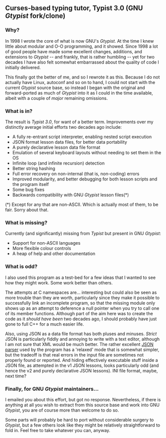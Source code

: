 ## Curses-based typing tutor, Typist 3.0 (GNU _Gtypist_ fork/clone)

### Why?

In 1998 I wrote the core of what is now GNU's _Gtypist_. At the time I knew little about
modular and O-O programming, and it showed. Since 1998 a lot of good people have made
some excellent changes, additions, and extensions to _Gtypist_ -- and frankly, that is
rather humbling -- yet for two decades I have also felt somewhat embarrassed about the
quality of code I initially delivered.

This finally got the better of me, and so I rewrote it as this. Because I do not actually
have Linux, autoconf and so on to hand, I could not start with the current _Gtypist_ source
base, so instead I began with the original and forward-ported as much of _Gtypist_ into
it as I could in the time available, albeit with a couple of _major_ remaining omissions.

### What is in?

The result is _Typist 3.0_, for want of a better term. Improvements over my distinctly
average initial efforts two decades ago include:
* A fully re-entrant script interpreter, enabling nested script execution
* JSON format lesson data files, for better data portability
* A purely declarative lesson data file format
* Emulation of several keyboard layouts without needing to set them in the OS
* Infinite loop (and infinite recursion) detection
* Better string hashing
* Full error recovery on non-internal (that is, non-coding) errors
* Improved modularity, and better debugging for both lesson scripts and the program itself
* Some bug fixes
* Backwards compatibility with GNU _Gtypist_ lesson files(*)

(*) Except for any that are non-ASCII. Which is actually most of them, to be fair.
Sorry about that.

### What is missing?

Currently (and significantly) missing from _Typist_ but present in GNU _Gtypist_:
* Support for non-ASCII languages
* More flexible colour controls
* A heap of help and other documentation

### What is odd?

I also used this program as a test-bed for a few ideas that I wanted to see how they
might work. Some work better than others.

The attempts at C namespaces are... interesting but could also be seen as more trouble
than they are worth, particularly since they make it possible to successfully link an
incomplete program, so that the missing module only shows up as an attempt to
deference a null pointer when you try to call one of its member functions. Although
part of the aim here was to create the code as it _should have been_ two decades ago,
I should probably have just gone to full C++ for a much easier life.

Also, using JSON as a data file format has both pluses and minuses. _Strict_ JSON is
particularly fiddly and annoying to write with a text editor, although I am not sure
that XML would be much better. The rather excellent
[JSON parser](https://github.com/zserge/jsmn) used by the program has a 'relaxed'
mode that is somewhat simpler, but the tradeoff is that real errors in the input file
are sometimes not properly found or reported. And hiding effectively executable stuff
inside a JSON file, as attempted in the v1 JSON lessons, looks particularly odd (and
hence the v2 and purely declarative JSON lessons). INI file format, maybe, next time?

### Finally, for GNU _Gtypist_ maintainers...

I emailed you about this effort, but got no response. Nevertheless, if there is anything
at all you wish to extract from this source base and work into GNU _Gtypist_, you are of
course more than welcome to do so.

Some parts will probably be hard to port without considerable surgery to _Gtypist_, but
a few others look like they might be relatively straightforward to fold in. Feel free to
take whatever you can, anyway.

